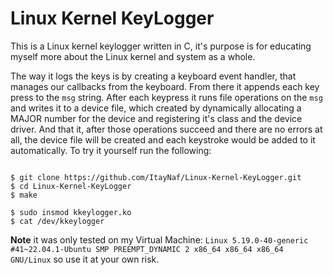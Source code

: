 # Linux Kernel KeyLogger

This is a Linux kernel keylogger written in C, it's purpose is for educating myself more about the Linux kernel and system as a whole.

The way it logs the keys is by creating a keyboard event handler, that manages our callbacks from the keyboard. From there it appends each key press to the `msg` string. 
After each keypress it runs file operations on the `msg` and writes it to a device file, which created by dynamically allocating a MAJOR number for the device and registering it's class and the device driver. And that it, after those operations succeed and there are no errors at all, the device file will be created and each keystroke would be added to it automatically. To try it yourself run the following:

```

$ git clone https://github.com/ItayNaf/Linux-Kernel-KeyLogger.git
$ cd Linux-Kernel-KeyLogger
$ make

$ sudo insmod kkeylogger.ko
$ cat /dev/kkeylogger

```

**Note** it was only tested on my Virtual Machine: `Linux 5.19.0-40-generic #41~22.04.1-Ubuntu SMP PREEMPT_DYNAMIC 2 x86_64 x86_64 x86_64 GNU/Linux` so use it at your own risk.
